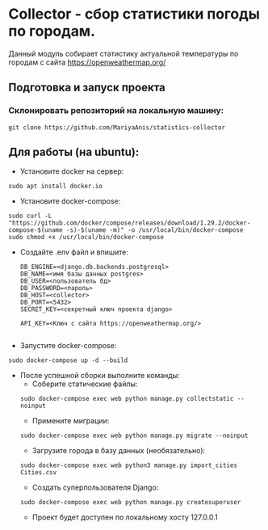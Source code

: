 # Collector - сбор статистики погоды по городам.

Данный модуль собирает статистику актуальной температуры по городам с сайта https://openweathermap.org/



## Подготовка и запуск проекта
### Склонировать репозиторий на локальную машину:
```
git clone https://github.com/MariyaAnis/statistics-collector
```
## Для работы (на ubuntu):


* Установите docker на сервер:
```
sudo apt install docker.io 
```
* Установите docker-compose:
```
sudo curl -L "https://github.com/docker/compose/releases/download/1.29.2/docker-compose-$(uname -s)-$(uname -m)" -o /usr/local/bin/docker-compose
sudo chmod +x /usr/local/bin/docker-compose
```

* Cоздайте .env файл и впишите:
    ```
    DB_ENGINE=<django.db.backends.postgresql>
    DB_NAME=<имя базы данных postgres>
    DB_USER=<пользователь бд>
    DB_PASSWORD=<пароль>
    DB_HOST=<collector>
    DB_PORT=<5432>
    SECRET_KEY=<секретный ключ проекта django>
    
    API_KEY=<Ключ с сайта https://openweathermap.org/>
  
  
    ```

* Запустите docker-compose:
```
sudo docker-compose up -d --build
```
* После успешной сборки выполните команды:
    - Соберите статические файлы:
    ```
    sudo docker-compose exec web python manage.py collectstatic --noinput
    ```
    - Примените миграции:
    ```
    sudo docker-compose exec web python manage.py migrate --noinput
    ```
    - Загрузите города  в базу данных (необязательно):
    ```
    sudo docker-compose exec web python3 manage.py import_cities Cities.csv
    ```
    - Создать суперпользователя Django:
    ```
    sudo docker-compose exec web python manage.py createsuperuser
    ```
    - Проект будет доступен по локальному хосту 127.0.0.1
  